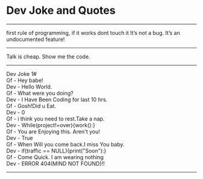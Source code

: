 # Dev Joke and Quotes 

***
first rule of programming,
if it works dont touch it
It’s not a bug. It’s an undocumented feature!

***
Talk is cheap. Show me the code. 
***
Dev Joke 1#<br>
Gf - Hey babe!<br>
Dev - Hello World.<br>
Gf - What were you doing?<br>
Dev - I Have Been Coding for last 10 hrs.<br>
Gf - Gosh!Did u Eat.<br>
Dev - 0<br>
Gf - i think you need to rest.Take a nap.<br>
Dev - While(project!=over){work():}<br>
Gf - You are Enjoying this. Aren't you!<br>
Dev - True<br>
Gf - When Will you come back.I miss You baby.<br>
Dev - if(traffic == NULL){print("Soon"):}<br>
Gf - Come Quick. I am wearing nothing<br>
Dev - ERROR 404(MIND NOT FOUND)!!<br>
***
